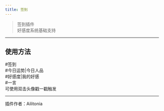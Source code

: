 ```yaml
---
title: 签到
---
```


> 签到插件<br/>
> 好感度系统基础支持

---
## 使用方法
\#签到<br/>
\#今日运势|今日人品<br/>
\#好感度|我的好感<br/>
\#一言<br/>
可使用双击头像戳一戳触发

---
插件作者：Ailitonia
